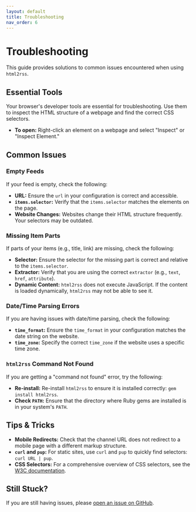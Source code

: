 ```yaml
---
layout: default
title: Troubleshooting
nav_order: 6
---
```


# Troubleshooting

This guide provides solutions to common issues encountered when using `html2rss`.

## Essential Tools

Your browser's developer tools are essential for troubleshooting. Use them to inspect the HTML structure of a webpage and find the correct CSS selectors.

- **To open:** Right-click an element on a webpage and select "Inspect" or "Inspect Element."

## Common Issues

### Empty Feeds

If your feed is empty, check the following:

- **URL:** Ensure the `url` in your configuration is correct and accessible.
- **`items.selector`:** Verify that the `items.selector` matches the elements on the page.
- **Website Changes:** Websites change their HTML structure frequently. Your selectors may be outdated.

### Missing Item Parts

If parts of your items (e.g., title, link) are missing, check the following:

- **Selector:** Ensure the selector for the missing part is correct and relative to the `items.selector`.
- **Extractor:** Verify that you are using the correct `extractor` (e.g., `text`, `href`, `attribute`).
- **Dynamic Content:** `html2rss` does not execute JavaScript. If the content is loaded dynamically, `html2rss` may not be able to see it.

### Date/Time Parsing Errors

If you are having issues with date/time parsing, check the following:

- **`time_format`:** Ensure the `time_format` in your configuration matches the date string on the website.
- **`time_zone`:** Specify the correct `time_zone` if the website uses a specific time zone.

### `html2rss` Command Not Found

If you are getting a "command not found" error, try the following:

- **Re-install:** Re-install `html2rss` to ensure it is installed correctly: `gem install html2rss`.
- **Check `PATH`:** Ensure that the directory where Ruby gems are installed is in your system's `PATH`.

## Tips & Tricks

- **Mobile Redirects:** Check that the channel URL does not redirect to a mobile page with a different markup structure.
- **`curl` and `pup`:** For static sites, use `curl` and `pup` to quickly find selectors: `curl URL | pup`.
- **CSS Selectors:** For a comprehensive overview of CSS selectors, see the [W3C documentation](https://www.w3.org/TR/selectors-4/#overview).

## Still Stuck?

If you are still having issues, please [open an issue on GitHub](https://github.com/html2rss/html2rss/issues).
